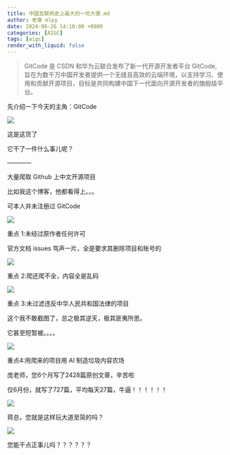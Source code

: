 ```yaml
---
title: 中国互联网史上最大的一坨大便.md
author: 老章 mlpy
date: 2024-06-26 14:10:00 +0800
categories: [AIGC]
tags: [aigc]
render_with_liquid: false
---
```


>GitCode 是 CSDN 和华为云联合发布了新一代开源开发者平台 GitCode, 旨在为数千万中国开发者提供一个无缝且高效的云端环境，以支持学习、使用和贡献开源项目，目标是共同构建中国下一代面向开源开发者的旗舰级平台。


先介绍一下今天的主角：GitCode

![](https://r2blog.zhanglearning.com/2024/06/42dc6a03390ca0218228d48c14123f8e.png)

这是这货了

它干了一件什么事儿呢？

————

大量爬取 Github 上中文开源项目

比如我这个博客，他都看得上。。。

可本人并未注册过 GitCode

![](https://r2blog.zhanglearning.com/2024/06/561cb85ea2df44d22c955c26c6ebc762.png)


重点 1:未经过原作者任何许可

官方文档 issues 骂声一片，全是要求其删除项目和账号的

![](https://r2blog.zhanglearning.com/2024/06/bd37d697c4e886b87016ef53ba036b37.png)

重点 2:爬还爬不全，内容全是乱码

![](https://r2blog.zhanglearning.com/2024/06/c18febe4fd1382a30dc2dd1ed4a6bf67.png)

重点 3:未过滤违反中华人民共和国法律的项目

这个我不敢截图了，总之极其逆天，极其匪夷所思。

它甚至短暂被。。。。

![](https://r2blog.zhanglearning.com/2024/06/fa712625276e025cfaffe703b8ef38c4.png)

重点4:用爬来的项目用 AI 制造垃圾内容农场


庞老师，您6个月写了2428篇原创文章，辛苦啦

仅6月份，就写了727篇，平均每天27篇，牛逼！！！！！！

![](https://r2blog.zhanglearning.com/2024/06/b9ed0a6d6433a33155bd83dd3b3bffe8.png)


蒋总，您就是这样玩大道至简的吗？

![](https://r2blog.zhanglearning.com/2024/06/877f5b36f22aff3a6f4bc20f5e0cdc73.png)

您能干点正事儿吗？？？？？？